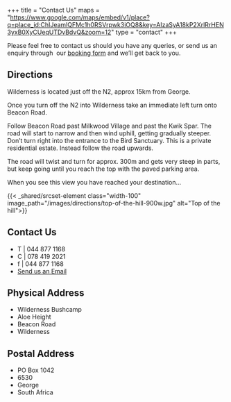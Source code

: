+++
title = "Contact Us"
maps = "https://www.google.com/maps/embed/v1/place?q=place_id:ChIJeamlQFMc1h0RSVrpwk3iOQ8&key=AIzaSyA18kP2XrlRrHEN3yxB0XyCUeqUTDvBdvQ&zoom=12"
type = "contact"
+++

Please feel free to contact us should you have any queries, or send us an enquiry through  our [booking form](http://www.wildernessbushcamp.co.za/bookings-enquiries/ "Make a Booking") and we’ll get back to you.

## Directions

Wilderness is located just off the N2, approx 15km from George.

Once you turn off the N2 into Wilderness take an immediate left turn onto Beacon Road. 

Follow Beacon Road past Milkwood Village and past the Kwik Spar. The road will start to narrow and then wind uphill, getting gradually steeper. Don’t turn right into the entrance to the Bird Sanctuary. This is a private residential estate. Instead follow the road upwards.

The road will twist and turn for approx. 300m and gets very steep in parts, but keep going until you reach the top with the paved parking area. 

When you see this view you have reached your destination…

{{< _shared/srcset-element class="width-100" image_path="/images/directions/top-of-the-hill-900w.jpg" alt="Top of the hill">}}

## Contact Us

* T | 044 877 1168  
* C | 078 419 2021  
* f | 044 877 1168  
* [Send us an Email](mailto:info@wildernessbushcamp.co.za "Email us")

## Physical Address

* Wilderness Bushcamp  
* Aloe Height  
* Beacon Road  
* Wilderness

## Postal Address

* PO Box 1042  
* 6530  
* George  
* South Africa
